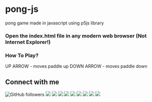 # pong-js
pong game made in javascript using p5js library

### Open the index.html file in any modern web browser (Not Internet Explorer!)

### How To Play?
UP ARROW - moves paddle up
DOWN ARROW - moves paddle down

## Connect with me
![GitHub followers](https://img.shields.io/github/followers/ATCtech?label=Follow%20me&logo=github&style=flat-square)
[![](https://img.shields.io/badge/-YOUTUBE-informational?style=flat-square&logo=youtube&logoColor=white&color=red)](https://youtube.com/AnkushTechCreator/)
[![](https://img.shields.io/badge/-BLOG-informational?style=flat-square&logo=wordpress&logoColor=white)](http://ankushtechcreator.com)
[![](https://img.shields.io/badge/-APP_STORE-informational?style=flat-square&logoColor=white&color=brightgreen&logo=google-play)](http://ankushtechcreator.com)
[![](https://img.shields.io/badge/-TWITTER-informational?style=flat-square&logo=twitter&logoColor=white&color=blue)](https://twitter.com/ATC_YT_2014/)
[![](https://img.shields.io/badge/-INSTAGRAM-informational?style=flat-square&logo=instagram&logoColor=white&color=orange)](https://instagram.com/ankush_tech_creator/)
[![](https://img.shields.io/badge/-FAKEBOOK-informational?style=flat-square&logo=facebook&logoColor=white)](https://facebook.com/ankushtechcreator/)
[![](https://img.shields.io/discord/695652747487477770?label=DISCORD&logo=discord&logoColor=white)](https://giscord.gg/rzJGuWP)
[![](https://img.shields.io/badge/-REDDIT-informational?style=flat-square&logo=reddit&logoColor=white&color=black)](https://www.reddit.com/u/TECHIE6023)
[![](https://img.shields.io/badge/-FIVERR-informational?style=flat-square&logo=fiverr&logoColor=white&color=brightgreen)](https://fiverr.com/atctech)

